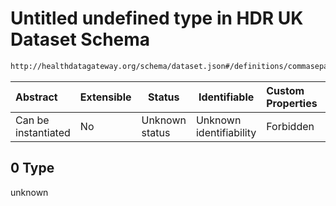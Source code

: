 # Untitled undefined type in HDR UK Dataset Schema

```txt
http://healthdatagateway.org/schema/dataset.json#/definitions/commaseparatedlist/allOf/0
```




| Abstract            | Extensible | Status         | Identifiable            | Custom Properties | Additional Properties | Access Restrictions | Defined In                                                                 |
| :------------------ | ---------- | -------------- | ----------------------- | :---------------- | --------------------- | ------------------- | -------------------------------------------------------------------------- |
| Can be instantiated | No         | Unknown status | Unknown identifiability | Forbidden         | Allowed               | none                | [dataset.schema.json\*](../out/dataset.schema.json "open original schema") |

## 0 Type

unknown
